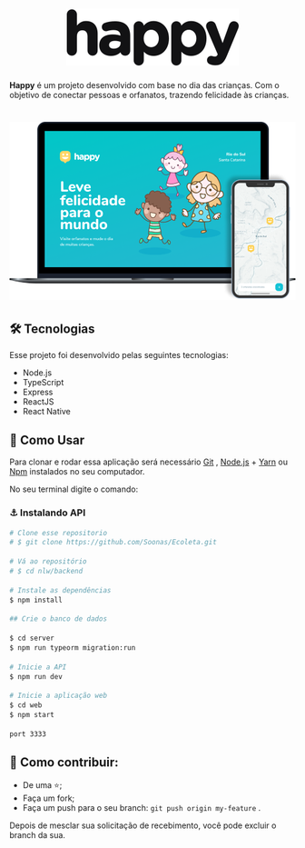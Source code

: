 <h1 align="center">
    <img alt="Happy" title="Happy" src=".github/logo.svg" />
</h1>

**Happy** é um projeto desenvolvido com base no dia das crianças. Com o objetivo de conectar pessoas e orfanatos, trazendo felicidade às crianças.
 ## 

<h1 align="center">
    <img alt="happy" title="#happy" src=".github/happy.png" width="720px" />
</h1>

## 🛠️ Tecnologias

Esse projeto foi desenvolvido pelas seguintes tecnologias: 

* Node.js
* TypeScript
* Express
* ReactJS
* React Native

## 💯 Como Usar

Para clonar e rodar essa aplicação será necessário [Git](https://git-scm.com/downloads) , [Node.js](https://nodejs.org/en/) + [Yarn](https://yarnpkg.com/) ou [Npm](https://www.npmjs.com/) instalados no seu computador.

No seu terminal digite o comando:

### ⚓ Instalando API 

``` bash
# Clone esse repositorio
# $ git clone https://github.com/Soonas/Ecoleta.git

# Vá ao repositório
# $ cd nlw/backend

# Instale as dependências
$ npm install

## Crie o banco de dados

$ cd server
$ npm run typeorm migration:run

# Inicie a API
$ npm run dev

# Inicie a aplicação web
$ cd web
$ npm start

port 3333
```

## 🤔 Como contribuir:

* De uma ⭐; 
* Faça um fork; 
* Faça um push para o seu branch: `git push origin my-feature` .

Depois de mesclar sua solicitação de recebimento, você pode excluir o branch da sua.
  
